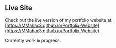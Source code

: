 ## Live Site

Check out the live version of my portfolio website at [https://MMahad3.github.io/Portfolio-Website](https://MMahad3.github.io/Portfolio-Website).

Currently work in progress.

